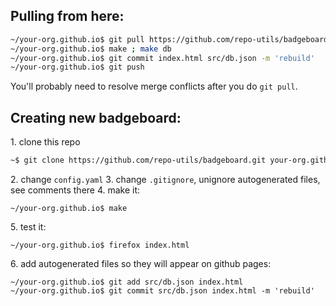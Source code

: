 ## Pulling from here:

```sh
~/your-org.github.io$ git pull https://github.com/repo-utils/badgeboard.git
~/your-org.github.io$ make ; make db
~/your-org.github.io$ git commit index.html src/db.json -m 'rebuild'
~/your-org.github.io$ git push
```

You'll probably need to resolve merge conflicts after you do `git pull`.

## Creating new badgeboard:

1\. clone this repo

```sh
~$ git clone https://github.com/repo-utils/badgeboard.git your-org.github.io
```

2\. change `config.yaml`
3\. change `.gitignore`, unignore autogenerated files, see comments there
4\. make it:

```
~/your-org.github.io$ make
```

5\. test it:

```
~/your-org.github.io$ firefox index.html
```

6\. add autogenerated files so they will appear on github pages:

```
~/your-org.github.io$ git add src/db.json index.html
~/your-org.github.io$ git commit src/db.json index.html -m 'rebuild'
```

